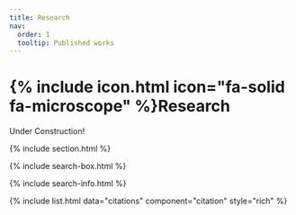 ```yaml
---
title: Research
nav:
  order: 1
  tooltip: Published works
---
```


# {% include icon.html icon="fa-solid fa-microscope" %}Research

Under Construction!

{% include section.html %}

{% include search-box.html %}

{% include search-info.html %}

{% include list.html data="citations" component="citation" style="rich" %}
